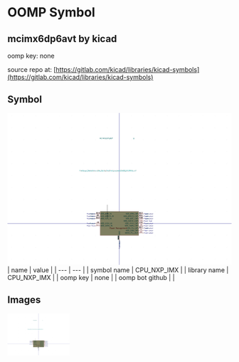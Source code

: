 # OOMP Symbol  
## mcimx6dp6avt  by kicad  
  
oomp key: none  
  
source repo at: [https://gitlab.com/kicad/libraries/kicad-symbols](https://gitlab.com/kicad/libraries/kicad-symbols)  
## Symbol  
  
[![working.png](working_600.png)](working.png)  
| name | value | 
| --- | --- | 
| symbol name | CPU_NXP_IMX | 
| library name | CPU_NXP_IMX | 
| oomp key | none | 
| oomp bot github |  | 
## Images  
  
[![working.png](working_140.png)](working.png)  
